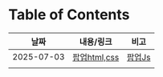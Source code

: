 # Table of Contents

| 날짜       | 내용/링크                           | 비고                          |
| ---------- | ----------------------------------- | ----------------------------- |
| 2025-07-03 | [팝업html,css](03_gnb/layout2.html) | [팝업Js](03_gnb\script\js.js) |
|            |                                     |                               |

<!-- 새로운 항목은 위 표에 날짜별로 추가하세요. -->
